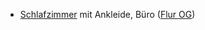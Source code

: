 * [Schlafzimmer](../Schlafzimmer) mit Ankleide, Büro ([Flur OG](../FlurOG))
<!--stackedit_data:
eyJoaXN0b3J5IjpbLTE0MTYzODQxMjFdfQ==
-->